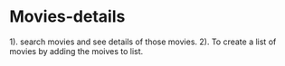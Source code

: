 # Movies-details
1). search movies and see details of those movies.
2). To create a list of movies by adding the moives to list.
